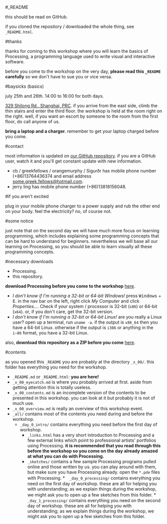 #_README

this should be read on GitHub.

if you cloned the repository / downloaded the whole thing, see `_README.html`.

#thanks

thanks for coming to this workshop where you will learn the basics of Processing, a programming language used to write visual and interactive software.

before you come to the workshop on the very day, **please read this `_README` carefully** so we don't have to sue you or vice versa.

#baysicks (basics)

july 25th and 26th. 14:00 to 16:00 for both days.

[329 Shilong Rd., Shanghai, PRC](http://j.map.baidu.com/VOG14). if you arrive from the east side, climb the thin stairs and enter the third floor. the workshop is held at the room right on the right. well, if you want an escort by someone to the room from the first floor, do call anyone of us.

**bring a laptop and a charger.** remember to get your laptop charged before you come.

#contact

most information is updated on [our GitHub repository](https://github.com/ccc-cgj/workshop_x). if you are a GitHub user, watch it and you'll get constant update with new information.

* cb / greekfellows / orangemurphy / Sigurðr has mobile phone number (+86)13764436374 and email address [some.greek.fellows@hotmail.com](mailto:some.greek.fellows@hotmail.com).
* jerry ling has mobile phone number (+86)13818156048.

#if you aren't excited

plug in your mobile phone charger to a power supply and rub the other end on your body. feel the electricity? no, of course not.

#some notice

just note that on the second day we will have much more focus on learning programming, which includes explaining some programming concepts that can be hard to understand for beginners. nevertheless we will base all our learning on Processing, so you should be able to learn visually all these programming concepts.

#necessary downloads

* Processing.
* this repository.

**download Processing before you come to the workshop** [here](https://processing.org/download/?processing).

* _I don't know if I'm running a 32-bit or 64-bit Windows!_ press <kbd>Windows</kbd> + <kbd>E</kbd>. in the nav bar on the left, right click _My Computer_ and click _Properties..._. Check if your system / processor is 32-bit (`x86`) or 64-bit (`x64`). or, if you don't care, get the 32-bit version.
* _I don't know if I'm running a 32-bit or 64-bit Linux!_ are you really a Linux user? open up a terminal, run `uname -a`. if the output is `x86_64` then you have a 64-bit Linux. otherwise if the output is `i386` or anything in the `i~86` format, you have a 32-bit Linux.

also, **download this repository as a ZIP before you come** [here](https://github.com/ccc-cgj/workshop_x/archive/master.zip).

#contents

as you opened this `_README` you are probably at the directory `_x_00/`. this folder has everything you need for the workshop.

* `_README.md` or `_README.html`: **you are here!**
* `_x_00_eyecatch.md` is where you probably arrived at first. aside from getting attention this is totally useless.
* `_x_00_contents.md` is an incomplete version of the contents to be presented in this workshop. you can look at it but probably it is not of much use.
* `_x_00_overview.md` is really an overview of this workshop event.
* `_all/` contains most of the contents you need during and before the workshop.
  * `_day_0_intro/` contains everything you need before the first day of workshop.
    * `_links.html` has a very short introduction to Processing and a few external links which point to professional artists' portfolios using Processing. **it is recommended that you read through this before the workshop so you come on the day already amazed at what you can do with Processing.**
    * `_sketches/` contains a few sample Processing programs pulled online and those written by us. you can play around with them, but make sure you have Processing already. open the `*.pde` files with Processing.
  *　`_day_0_processing/` contains everything you need on the first day of workshop. these are all for helping you with understanding; as we explain things during the workshop, we might ask you to open up a few sketches from this folder.
  *　`_day_1_processing/` contains everything you need on the second day of workshop. these are all for helping you with understanding; as we explain things during the workshop, we might ask you to open up a few sketches from this folder.